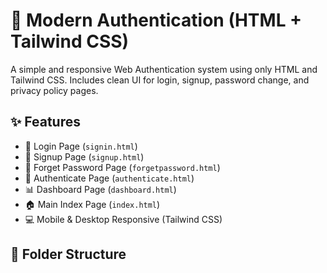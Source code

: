 # 🔐 Modern Authentication (HTML + Tailwind CSS)

A simple and responsive Web Authentication system using only HTML and Tailwind CSS. Includes clean UI for login, signup, password change, and privacy policy pages.

## ✨ Features

- 🔑 Login Page (`signin.html`)
- 📝 Signup Page (`signup.html`)
- 🔄 Forget Password Page (`forgetpassword.html`)
- 👤 Authenticate Page (`authenticate.html`)
- 📊 Dashboard Page (`dashboard.html`)
- 🏠 Main Index Page (`index.html`)
- 💻 Mobile & Desktop Responsive (Tailwind CSS)

## 📁 Folder Structure

